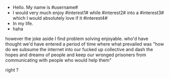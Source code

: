 - Hello. My name is #username#
- I would very much enjoy #interest1# while #interest2# into a #interest3# which I would absolutely love if it #interest4#
- In my life.
- haha

however the joke aside I find problem solving enjoyable.
who'd have thought we'd have entered a period of time where what prevailed was "how do we subsume the internet into our fucked up collective and dash 
the hopes and dreams of people and keep our wronged prisoners from communicating with people who would help them"

right ?

<!---
makingglitches/makingglitches is a ✨ special ✨ repository because its `README.md` (this file) appears on your GitHub profile.
You can click the Preview link to take a look at your changes.
--->
